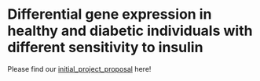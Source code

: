 # Differential gene expression in healthy and diabetic individuals with different sensitivity to insulin


Please find our [initial_project_proposal](Results/initial_project_proposal.md) here!
